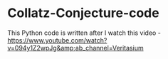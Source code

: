# Collatz-Conjecture-code
This Python code is written after I watch this video - https://www.youtube.com/watch?v=094y1Z2wpJg&amp;ab_channel=Veritasium
